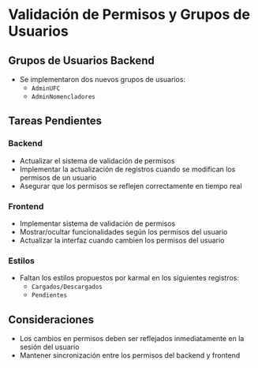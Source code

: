 # Validación de Permisos y Grupos de Usuarios

## Grupos de Usuarios Backend

- Se implementaron dos nuevos grupos de usuarios:
  - `AdminUFC`
  - `AdminNomencladores`

## Tareas Pendientes

### Backend

- Actualizar el sistema de validación de permisos
- Implementar la actualización de registros cuando se modifican los permisos de un usuario
- Asegurar que los permisos se reflejen correctamente en tiempo real

### Frontend

- Implementar sistema de validación de permisos
- Mostrar/ocultar funcionalidades según los permisos del usuario
- Actualizar la interfaz cuando cambien los permisos del usuario

### Estilos

- Faltan los estilos propuestos por karmal en los siguientes registros:
  - `Cargados/Descargados`
  - `Pendientes`

## Consideraciones

- Los cambios en permisos deben ser reflejados inmediatamente en la sesión del usuario
- Mantener sincronización entre los permisos del backend y frontend
